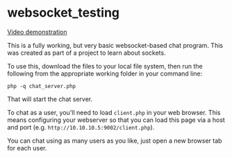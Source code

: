 # websocket_testing

[Video demonstration](https://sample.asuscomm.com/websockets/index.php)

This is a fully working, but very basic websocket-based chat program. This was created as part of a project to learn about sockets.

To use this, download the files to your local file system, then run the following from the appropriate working folder in your command line:

`php -q chat_server.php`

That will start the chat server.

To chat as a user, you'll need to load `client.php` in your web browser. This means configuring your webserver so that you can load this page via a host and port (e.g. `http://10.10.10.5:9002/client.php`).

You can chat using as many users as you like, just open a new browser tab for each user.
